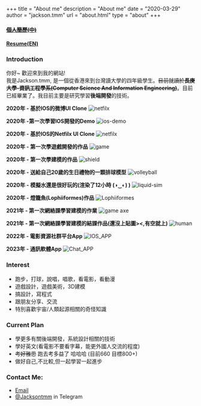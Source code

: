 +++
title = "About me"
description = "About me"
date = "2020-03-29"
author = "jackson.tmm"
url = "about.html"
type = "about"
+++

<!-- 
**Sorry about my bad English :(**   -->
#### ~~[個人簡歷(中)](/cv/2023/MOKTOKMAN_Resume(CH).pdf)~~
#### [Resume(EN)](/cv/2023/MOKTOKMAN_Resume(EN)-v2.pdf)
### Introduction  
你好~ 歡迎來到我的網站!  
我是Jackson.tmm, 是一個從香港來到台灣讀大學的四年級學生。~~目前就讀於**長庚大學-資訊工程學系(Computer Science And Information Engineering)**~~。目前已經畢業了。我目前主要是研究學習**後端開發**的技術。  

<!-- 
### More About me
我超喜歡TFBoy的，是**TFBoys的忠實粉絲**,特別是易烊千璽(Jackson yee)！！！我叫Jackson也是這個原因，想跟千璽一樣強！哈哈哈。從他們出道開始就開始喜歡他們了(應該快9年了)。  
除了寫程式以外，我也**喜歡設計跟音樂**！你沒看錯，我一個後端喜歡設計，哈哈哈哈(**不要問我為什麼不選前端，哈哈哈**)


### Why i choose Computer Science? 
要從我小時候獲得了一台單核心CPU,512MB RAM,還沒有DisplayCard的電腦開始說起(雖然很爛)。哪個時候因為喜歡玩遊戲，所以,對於遊戲製作這件事是哪時候的夢想。直到了中學(大概是國一或國二)，因某某網絡遊戲關服，但卻對此心有不甘。所以，便與網絡上認識的小夥伴一起研究放出來的源代碼(雖然看不太懂)，這也是我接觸程式的開始。到了高中我便一心想要往Computer Science方向前進，也因此選擇了Information Computer Technology(ICT)科目。雖然我其他科目的成績沒有很好，但是在ICT的這門科中，連續拿了3年的第一名。但是因為高考失利，但又希望自己能學習到CS相關的科目，因此來到了台灣就讀CS科系。

### A special and meaningful experience during my university
上大學以後，也是正式開始學習程式設計的開始。可能是以前有自學過一段時間C++，學起來比較輕鬆一點。大二下的時候，很不辛*COVIN-19*疫情爆發，不能會台灣只能留在香港上網絡課程，因此，便開始了我的自學之路。由於有了學習C++的經驗以及程式語言的基礎，**便開始自我探索模式，嘗試接觸不同的領域。了解過網頁設計,後端開發,數據庫設計,Apple App開發,ML/TensorFlow基礎,甚至是其他領域的探索如遊戲開發，美術設計，3D建模等等**...這段自學探索的旅程,**貌似看上去毫無意義**(**也就是啥都學，沒有一個是精的**)。但是，**對我來說有巨大的意義**，能夠讓我更認識自己，知道自己喜歡的東西，不喜歡的東西，甚至是知道哪些學習方法是適合自己。雖然很想什麼都想要會，但是也**決定了只做自己感興趣的事情**。以下是我在這段時間所做的東西(你們應該不會嫌棄吧><)   -->

**2020年 - 基於IOS的微博UI Clone**
![netfilx](/images/weiboClone.jpg)

**2020年 -第一次學習IOS開發的Demo**
![ios-demo](/images/ios-learn.PNG)

**2020年 - 基於IOS的Netfilx UI Clone**
![netfilx](/images/netfilxClone.jpg)

**2020年 - 第一次學遊戲開發的作品**
![game](/images/game.jpg)

**2020年 - 第一次學建模的作品**
![shield](/images/shield.jpg)

**2020年 - 送給自己20歲的生日禮物的一顆排球模型** 
![volleyball](/images/20-birth.jpg)

**2020年 - 模擬水還是很好玩的(渲染了12小時 (◑‿◐) )**
![liquid-sim](/images/liquid.jpg)

**2020年 - 燈籠魚(Lophiiformes)作品**
![Lophiiformes](/images/Lophiiformes.jpg)

**2021年 - 第一次網絡課學習建模的作業**
![game axe](/images/axe.png)

**2021年 - 第一次網絡課學習建模的結課作品(還沒上貼圖><,有空就上)**
![human](/images/final-model.jpg)

**2022年 - 電影資源社群平台App**
![IOS_APP](/images/ott_app/movie-app/AppImg.png)

**2023年 - 通訊軟體App**
![Chat_APP](/images/chat-app/full-app.png)

### Interest
* 跑步，打球，說唱，唱歌，看電影，看動漫
* 遊戲設計，遊戲美術，3D建模
* 搞設計，寫程式
* 跟朋友分享、交流
* 特別喜歡宇宙/人類起源相關的奇怪知識
 
### Current Plan
* 學更多有關後端開發，系統設計相關的技術
* 學好英文(看電影不要看字幕，能更外國人交流的程度)
* ~~考好雅思~~ 跑去考多益了 哈哈哈 (目前660 目標800+)
* 做好自己,不比較,但一起學習一起進步

### Contact Me:
* [Email](RyanTokManMokMTM@hotmail.com)
* [@Jacksontmm]() in Telegram  

